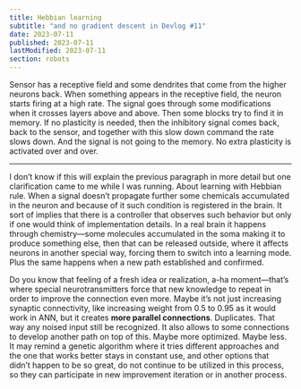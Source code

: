 ```yaml
---
title: Hebbian learning
subtitle: "and no gradient descent in Devlog #11"
date: 2023-07-11
published: 2023-07-11
lastModified: 2023-07-11
section: robots
---
```


Sensor has a receptive field and some dendrites that come from the higher neurons back. When something appears in the receptive field, the neuron starts firing at a high rate. The signal goes through some modifications when it crosses layers above and above. Then some blocks try to find it in memory. If no plasticity is needed, then the inhibitory signal comes back, back to the sensor, and together with this slow down command the rate slows down. And the signal is not going to the memory. No extra plasticity is activated over and over.

----

I don’t know if this will explain the previous paragraph in more detail but one clarification came to me while I was running. About learning with Hebbian rule. When a signal doesn’t propagate further some chemicals accumulated in the neuron and because of it such condition is registered in the brain. It sort of implies that there is a controller that observes such behavior but only if one would think of implementation details. In a real brain it happens through chemistry—some molecules accumulated in the soma making it to produce something else, then that can be released outside, where it affects neurons in another special way, forcing them to switch into a learning mode. Plus the same happens when a new path established and confirmed. 

Do you know that feeling of a fresh idea or realization, a-ha moment—that’s where special neurotransmitters force that new knowledge to repeat in order to improve the connection even more. Maybe it’s not just increasing synaptic connectivity, like increasing weight from 0.5 to 0.95 as it would work in ANN, but it creates **more parallel connections**. Duplicates. That way any noised input still be recognized. It also allows to some connections to develop another path on top of this. Maybe more optimized. Maybe less. It may remind a genetic algorithm where it tries different approaches and the one that works better stays in constant use, and other options that didn’t happen to be so great, do not continue to be utilized in this process, so they can participate in new improvement iteration or in another process.